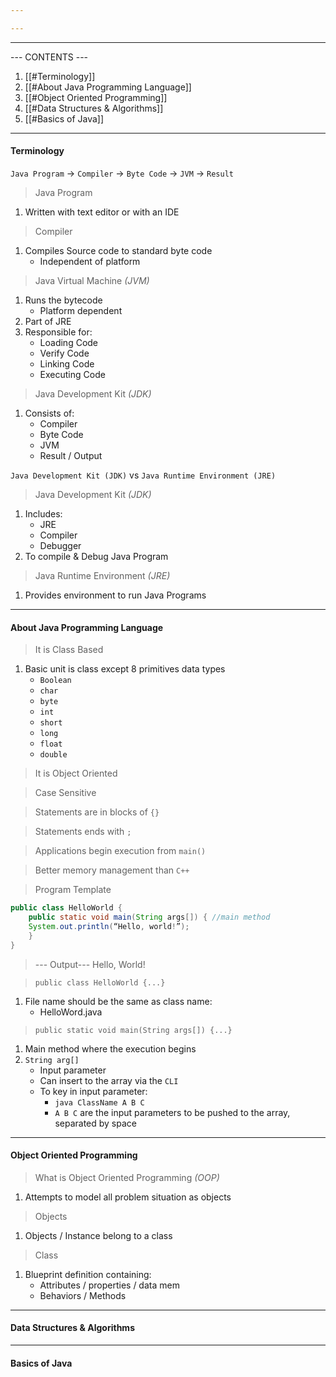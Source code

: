 ```yaml
---

---
```


---
--- CONTENTS ---
1. [[#Terminology]]
2. [[#About Java Programming Language]]
3. [[#Object Oriented Programming]] 
4. [[#Data Structures & Algorithms]]
5. [[#Basics of Java]]
---
#### Terminology

`Java Program` -> `Compiler` -> `Byte Code` -> `JVM` -> `Result`

> Java Program
1. Written with text editor or with an IDE

> Compiler
1. Compiles Source code to standard byte code
	- Independent of platform

> Java Virtual Machine _(JVM)_
1. Runs the bytecode
	- Platform dependent
2. Part of JRE
3. Responsible for:
	- Loading Code
	- Verify Code
	- Linking Code
	- Executing Code

> Java Development Kit _(JDK)_
1. Consists of:
	- Compiler
	- Byte Code
	- JVM
	- Result / Output

`Java Development Kit (JDK)` vs `Java Runtime Environment (JRE)`

> Java Development Kit _(JDK)_
1. Includes:
	- JRE
	- Compiler
	- Debugger
2. To compile & Debug Java Program

> Java Runtime Environment _(JRE)_
1. Provides environment to run Java Programs


---
#### About Java Programming Language

>It is Class Based
1. Basic unit is class except 8 primitives data types
	- `Boolean`
	- `char`
	- `byte`
	- `int`
	- `short`
	- `long`
	- `float`
	- `double`

>It is Object Oriented

>Case Sensitive

>Statements are in blocks of `{}`

>Statements ends with `;`

>Applications begin execution from `main()`

> Better memory management than `C++`

>Program Template
```java
public class HelloWorld { 
	public static void main(String args[]) { //main method
	System.out.println(“Hello, world!”); 
	}
}
```

>--- Output---
>Hello, World!

>`public class HelloWorld {...}`
1. File name should be the same as class name: 
	- HelloWord.java

>`public static void main(String args[]) {...}`
1. Main method where the execution begins
2. `String arg[]`
	- Input parameter
	- Can insert to the array via the `CLI`
	- To key in input parameter:
		- `java ClassName A B C`
		- `A B C` are the input parameters to be pushed to the array, separated by space

---
#### Object Oriented Programming

>What is Object Oriented Programming _(OOP)_
1. Attempts to model all problem situation as objects

>Objects 
1. Objects / Instance belong to a class

>Class
1. Blueprint definition containing:
	- Attributes / properties / data mem
	- Behaviors / Methods 
---
#### Data Structures & Algorithms

---
#### Basics of Java